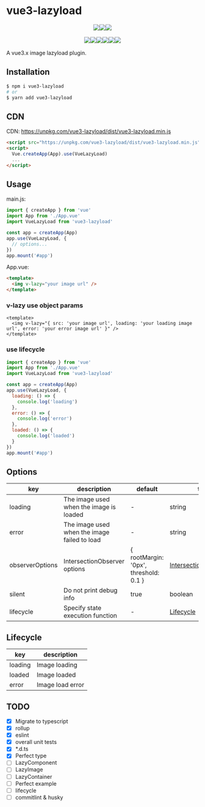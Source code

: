# vue3-lazyload

<div style="display:flex;width:100%;justify-content:center;">
<img src="https://img.shields.io/npm/v/vue3-lazyload" />
<img src="https://img.shields.io/github/package-json/dependency-version/murongg/vue3-lazyload/vue" />
<img src="https://img.shields.io/github/package-json/dependency-version/murongg/vue3-lazyload/dev/rollup/develop" />
</div>
<br />
<div style="display:flex;width:100%;justify-content:center;">
<img src="https://img.shields.io/travis/murongg/vue3-lazyload" />
<img src="https://img.shields.io/bundlephobia/min/vue3-lazyload" />
<img src="https://img.shields.io/github/repo-size/murongg/vue3-lazyload" />
<img src="https://img.shields.io/npm/l/vue3-lazyload" />
<img src="https://img.shields.io/github/issues/murongg/vue3-lazyload" />
<img src="https://img.shields.io/github/issues-pr/murongg/vue3-lazyload" />
</div>
<br />
A vue3.x image lazyload plugin.  
<br />

## Installation
```sh
$ npm i vue3-lazyload
# or
$ yarn add vue3-lazyload
```

## CDN

CDN: https://unpkg.com/vue3-lazyload/dist/vue3-lazyload.min.js
```html
<script src="https://unpkg.com/vue3-lazyload/dist/vue3-lazyload.min.js"></script>
<script>
  Vue.createApp(App).use(VueLazyLoad)
  ...
</script>
```

## Usage

main.js:

```js
import { createApp } from 'vue'
import App from './App.vue'
import VueLazyLoad from 'vue3-lazyload'

const app = createApp(App)
app.use(VueLazyLoad, {
  // options...
})
app.mount('#app')
```
App.vue:
```html
<template>
  <img v-lazy="your image url" />
</template>
```

### v-lazy use object params

```vue
<template>
  <img v-lazy="{ src: 'your image url', loading: 'your loading image url', error: 'your error image url' }" />
</template>
```

### use lifecycle

```js
import { createApp } from 'vue'
import App from './App.vue'
import VueLazyLoad from 'vue3-lazyload'

const app = createApp(App)
app.use(VueLazyLoad, {
  loading: () => {
    console.log('loading')
  },
  error: () => {
    console.log('error')
  },
  loaded: () => {
    console.log('loaded')
  }
})
app.mount('#app')
```

## Options

|  key   | description  | default | type |
|  ----  | ----  | ----  | ----  |
| loading  | The image used when the image is loaded | - | string |
| error  | The image used when the image failed to load | -  | string |
| observerOptions  | IntersectionObserver options | { rootMargin: '0px', threshold: 0.1 } | [IntersectionObserverInit]([链接地址](https://developer.mozilla.org/en-US/docs/Web/API/IntersectionObserver))|
| silent  | Do not print debug info	 | true  | boolean |
| lifecycle  | Specify state execution function	 | -  | [Lifecycle](#Lifecycle) |

## Lifecycle

|  key   | description  |
|  ----  | ----  |
| loading  | Image loading |
| loaded  | Image loaded |
| error  | Image load error |

## TODO
- [x] Migrate to typescript
- [x] rollup
- [x] eslint
- [x] overall unit tests
- [x] *.d.ts
- [x] Perfect type
- [ ] LazyComponent
- [ ] LazyImage
- [ ] LazyContainer
- [ ] Perfect example
- [ ] lifecycle
- [ ] commitlint & husky
